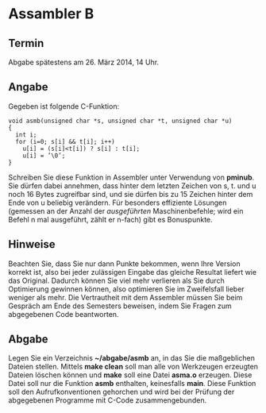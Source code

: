 # Assambler B

## Termin

Abgabe spätestens am 26. März 2014, 14 Uhr.

## Angabe

Gegeben ist folgende C-Funktion:

	void asmb(unsigned char *s, unsigned char *t, unsigned char *u) 
	{
	  int i;
	  for (i=0; s[i] && t[i]; i++)
		u[i] = (s[i]<t[i]) ? s[i] : t[i]; 
		u[i] = ’\0’;
	}

Schreiben Sie diese Funktion in Assembler unter Verwendung von **pminub**. Sie dürfen dabei annehmen, dass hinter dem letzten Zeichen von s, t. und u noch 16 Bytes zugreifbar sind, und sie dürfen bis zu 15 Zeichen hinter dem Ende von u beliebig verändern.
Für besonders effiziente Lösungen (gemessen an der Anzahl der *ausgeführten* Maschinenbefehle; wird ein Befehl n mal ausgeführt, zählt er n-fach) gibt es Bonuspunkte.


## Hinweise

Beachten Sie, dass Sie nur dann Punkte bekommen, wenn Ihre Version korrekt ist, also bei jeder zulässigen Eingabe das gleiche Resultat liefert wie das Original. Dadurch können Sie viel mehr verlieren als Sie durch Optimierung gewinnen können, also optimieren Sie im Zweifelsfall lieber weniger als mehr.
Die Vertrautheit mit dem Assembler müssen Sie beim Gespräch am Ende des Semesters beweisen, indem Sie Fragen zum abgegebenen Code beantworten.


## Abgabe

Legen Sie ein Verzeichnis **~/abgabe/asmb** an, in das Sie die maßgeblichen Dateien stellen. Mittels **make clean** soll man alle von Werkzeugen erzeugten Dateien löschen können und **make** soll eine Datei **asma.o** erzeugen. Diese Datei soll nur die Funktion **asmb** enthalten, keinesfalls **main**. Diese Funktion soll den Aufrufkonventionen gehorchen und wird bei der Prüfung der abgegebenen Programme mit C-Code zusammengebunden.